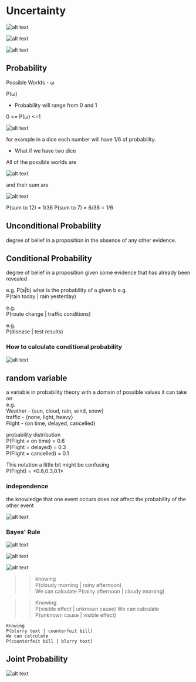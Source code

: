 # Uncertainty

![alt text](image-44.png)

![alt text](image-45.png)

![alt text](image-46.png)

## Probability

Possible Worlds - ω

P(ω)

* Probability will range from 0 and 1

0 <= P(ω) <=1

![alt text](image-47.png)

for example in a dice each number will have 1/6 of probability.

* What if we have two dice

All of the possible worlds are

![alt text](image-48.png)

and their sum are

![alt text](image-49.png)

P(sum to 12) = 1/36
P(sum to 7) = 6/36 = 1/6

## Unconditional Probability

degree of belief in a proposition in the absence of any other evidence.

## Conditional Probability

degree of belief in a proposition given some evidence that has already been revealed

e.g. P(a|b)
what is the probability of a given b
e.g.  
P(rain today | rain yesterday)

e.g.  
P(route change | traffic conditions)

e.g.  
P(disease | test results)

### How to calculate conditional probability

![alt text](image-50.png)

## random variable

a variable in probability theory with a domain of possible values it can take on  
e.g.  
Weather - {sun, cloud, rain, wind, snow}  
traffic - {none, light, heavy}  
Flight - {on time, delayed, cancelled}  

probability distribution  
P(Flight = on time) = 0.6  
P(Flight = delayed) = 0.3  
P(Flight = cancelled) = 0.1

This notation a little bit might be confusing  
P(Flight) = <0.6,0.3,0.1>

### independence

the knowledge that one event occurs does
not affect the probability of the other event

![alt text](image-52.png)

### Bayes' Rule

![alt text](image-53.png)

![alt text](image-55.png)

![alt text](image-56.png)

>> knowing  
P(cloudy morning | rainy afternoon)  
We can calculate
P(rainy afternoon | cloudy morning)  

>> Knowing  
P(visible effect | unknown cause)
We can calculate  
P(unknown cause | visible effect)

```
Knowing
P(blurry text | counterfeit bill)
We can calculate
P(counterfeit bill | blurry text)
```

## Joint Probability
![alt text](image-57.png)